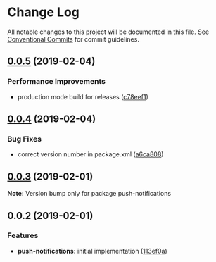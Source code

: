 # Change Log

All notable changes to this project will be documented in this file.
See [Conventional Commits](https://conventionalcommits.org) for commit guidelines.

## [0.0.5](https://github.com/jobvs/native-components/compare/push-notifications@0.0.4...push-notifications@0.0.5) (2019-02-04)

### Performance Improvements

-   production mode build for releases ([c78eef1](https://github.com/jobvs/native-components/commit/c78eef1))

## [0.0.4](https://github.com/jobvs/native-components/compare/push-notifications@0.0.3...push-notifications@0.0.4) (2019-02-04)

### Bug Fixes

-   correct version number in package.xml ([a6ca808](https://github.com/jobvs/native-components/commit/a6ca808))

## [0.0.3](https://github.com/jobvs/native-components/compare/push-notifications@0.0.2...push-notifications@0.0.3) (2019-02-01)

**Note:** Version bump only for package push-notifications

## 0.0.2 (2019-02-01)

### Features

-   **push-notifications:** initial implementation
    ([113ef0a](https://github.com/jobvs/native-components/commit/113ef0a))
